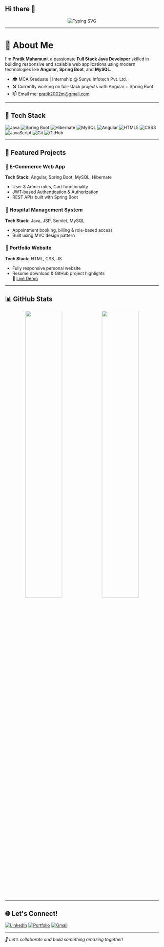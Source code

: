 ## Hi there 👋

<!--
**Pratik-Mahamuni17/Pratik-Mahamuni17** is a ✨ _special_ ✨ repository because its `README.md` (this file) appears on your GitHub profile.

Here are some ideas to get you started:

- 🔭 I’m currently working on ...
- 🌱 I’m currently learning ...
- 👯 I’m looking to collaborate on ...
- 🤔 I’m looking for help with ...
- 💬 Ask me about ...
- 📫 How to reach me: ...
- 😄 Pronouns: ...
- ⚡ Fun fact: ...
-->
<!-- Typing Animation Banner -->
<p align="center">
  <img src="https://readme-typing-svg.demolab.com?font=Fira+Code&size=25&pause=1000&color=8F00FF&center=true&vCenter=true&width=1000&lines=Hi%2C+I'm+Pratik+Mahamuni+%F0%9F%91%8B;Full+Stack+Java+Developer+%7C+Angular+%7C+Spring+Boot;Building+responsive+web+apps+%F0%9F%9A%80;Let's+connect+and+collaborate!" alt="Typing SVG" />
</p>

---

# 👋 About Me

I'm **Pratik Mahamuni**, a passionate **Full Stack Java Developer** skilled in building responsive and scalable web applications using modern technologies like **Angular**, **Spring Boot**, and **MySQL**.

- 🎓 MCA Graduate | Internship @ Sunyu Infotech Pvt. Ltd.
- 🛠️ Currently working on full-stack projects with Angular + Spring Boot
- 📫 Email me: pratik2002m@gmail.com

---

## 🧰 Tech Stack

![Java](https://img.shields.io/badge/Java-ED8B00?style=for-the-badge&logo=java)
![Spring Boot](https://img.shields.io/badge/SpringBoot-6DB33F?style=for-the-badge&logo=springboot)
![Hibernate](https://img.shields.io/badge/Hibernate-59666C?style=for-the-badge&logo=hibernate)
![MySQL](https://img.shields.io/badge/MySQL-00758F?style=for-the-badge&logo=mysql)
![Angular](https://img.shields.io/badge/Angular-DD0031?style=for-the-badge&logo=angular)
![HTML5](https://img.shields.io/badge/HTML5-E34F26?style=for-the-badge&logo=html5)
![CSS3](https://img.shields.io/badge/CSS3-1572B6?style=for-the-badge&logo=css3)
![JavaScript](https://img.shields.io/badge/JavaScript-F7DF1E?style=for-the-badge&logo=javascript)
![Git](https://img.shields.io/badge/Git-F05032?style=for-the-badge&logo=git)
![GitHub](https://img.shields.io/badge/GitHub-181717?style=for-the-badge&logo=github)

---

## 📂 Featured Projects

### 🛒 E-Commerce Web App  
**Tech Stack:** Angular, Spring Boot, MySQL, Hibernate  
- User & Admin roles, Cart functionality  
- JWT-based Authentication & Authorization  
- REST APIs built with Spring Boot  
<!--🔗 [View Repo](https://github.com/Pratik-Mahamuni17/ecommerce-platform)-->

### 🏥 Hospital Management System  
**Tech Stack:** Java, JSP, Servlet, MySQL  
- Appointment booking, billing & role-based access  
- Built using MVC design pattern  
<!--🔗 [View Repo](https://github.com/Pratik-Mahamuni17/hospital-management)-->

### 💼 Portfolio Website  
**Tech Stack:** HTML, CSS, JS  
- Fully responsive personal website  
- Resume download & GitHub project highlights  
🔗 [Live Demo](https://pratik-mahamuni17.github.io/portfolio)

---

## 📊 GitHub Stats

<p align="center">
  <img src="https://github-readme-stats.vercel.app/api?username=Pratik-Mahamuni17&show_icons=true&theme=radical" width="49%"/>
  <img src="https://github-readme-streak-stats.herokuapp.com/?user=Pratik-Mahamuni17&theme=radical" width="49%"/>
</p>

---

## 🌐 Let's Connect!

[![LinkedIn](https://img.shields.io/badge/LinkedIn-blue?style=for-the-badge&logo=linkedin)](https://www.linkedin.com/in/your-link-here)
[![Portfolio](https://img.shields.io/badge/Portfolio-purple?style=for-the-badge)](https://pratik-mahamuni17.github.io/portfolio/)
[![Gmail](https://img.shields.io/badge/Email-D14836?style=for-the-badge&logo=gmail&logoColor=white)](mailto:pratik2002m@gmail.com)

---

*🚀 Let’s collaborate and build something amazing together!*
